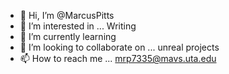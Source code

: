 - 👋 Hi, I’m @MarcusPitts
- 👀 I’m interested in ... Writing
- 🌱 I’m currently learning
- 💞️ I’m looking to collaborate on ... unreal projects
- 📫 How to reach me ... mrp7335@mavs.uta.edu

<!---
MarcusPitts/MarcusPitts is a ✨ special ✨ repository because its `README.md` (this file) appears on your GitHub profile.
You can click the Preview link to take a look at your changes.
--->
